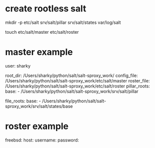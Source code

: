 # create rootless salt
mkdir -p etc/salt srv/salt/pillar srv/salt/states var/log/salt

touch  etc/salt/master etc/salt/roster

# master example
user: sharky

root_dir: /Users/sharky/python/salt/salt-sproxy_work/
config_file: /Users/sharky/python/salt/salt-sproxy_work/etc/salt/master
roster_file: /Users/sharky/python/salt/salt-sproxy_work/etc/salt/roster
pillar_roots:
  base:
    - /Users/sharky/python/salt/salt-sproxy_work/srv/salt/pillar

file_roots:
  base:
    - /Users/sharky/python/salt/salt-sproxy_work/srv/salt/states/base


# roster example
freebsd:
  host: <host>
  username: <user>
  password:  <password>




